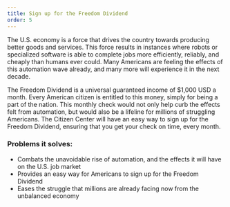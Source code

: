 ```yaml
---
title: Sign up for the Freedom Dividend
order: 5
---
```


The U.S. economy is a force that drives the country towards producing better goods and services. This force results in instances where robots or specialized software is able to complete jobs more efficiently, reliably, and cheaply than humans ever could. Many Americans are feeling the effects of this automation wave already, and many more will experience it in the next decade.

The Freedom Dividend is a universal guaranteed income of $1,000 USD a month. Every American citizen is entitled to this money, simply for being a part of the nation. This monthly check would not only help curb the effects felt from automation, but would also be a lifeline for millions of struggling Americans. The Citizen Center will have an easy way to sign up for the Freedom Dividend, ensuring that you get your check on time, every month.

### Problems it solves:
- Combats the unavoidable rise of automation, and the effects it will have on the U.S. job market
- Provides an easy way for Americans to sign up for the Freedom Dividend
- Eases the struggle that millions are already facing now from the unbalanced economy
